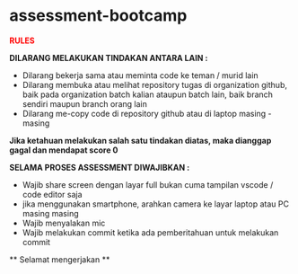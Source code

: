# assessment-bootcamp

<span style="color:red; font-weight:bold"> RULES </span>

**DILARANG MELAKUKAN TINDAKAN ANTARA LAIN :**
- Dilarang bekerja sama atau meminta code ke teman / murid lain
- Dilarang membuka atau melihat repository tugas di organization github, baik pada organization batch kalian ataupun batch lain, baik branch sendiri maupun branch orang lain
- Dilarang me-copy code di repository github atau di laptop masing - masing

**Jika ketahuan melakukan salah satu tindakan diatas, maka dianggap gagal dan mendapat score 0**

**SELAMA PROSES ASSESSMENT DIWAJIBKAN :**
- Wajib share screen dengan layar full bukan cuma tampilan vscode / code editor saja
- jika menggunakan smartphone, arahkan camera ke layar laptop atau PC masing masing
- Wajib menyalakan mic 
- Wajib melakukan commit ketika ada pemberitahuan untuk melakukan commit


** Selamat mengerjakan **
